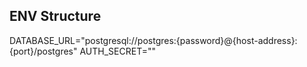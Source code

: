 ## ENV Structure

DATABASE_URL="postgresql://postgres:{password}@{host-address}:{port}/postgres"
AUTH_SECRET=""
